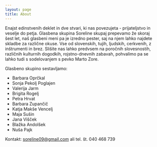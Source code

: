 ```yaml
---
layout: page
title: About
---
```


Enajst edinstvenih deklet in dve stvari, ki nas povezujeta - prijateljstvo in veselje do petja. Glasbena skupina Soreline skupaj prepevamo že skoraj šest let, naš glasbeni meni pa je izredno pester, saj na njem lahko najdete skladbe za različne okuse. Vse od slovenskih, tujih, ljudskih, cerkvenih, z inštrumenti in brez. Slišite nas lahko predvsem na poročnih slovesnostih, različnih kulturnih dogodkih, rojstno-dnevnih zabavah, pohvalimo pa se lahko tudi s sodelovanjem s pevko Marto Zore.

Glasbeno skupino sestavljamo:

* Barbara Oprčkal
* Sonja Pekolj Poglajen
* Valerija Jarm
* Brigita Rogelj
* Petra Hrvat
* Barbara Zupančič
* Katja Makše Vencelj
* Maja Sušin
* Jana Višček
* Blažka Andolšek
* Nuša Pajk


Kontakt: [soreline09@gmail.com](mailto:soreline09@gmail.com) ali tel. št. 040 468 739
